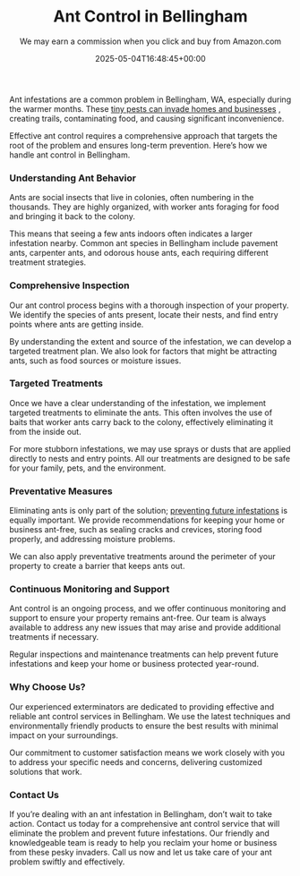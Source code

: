﻿---
author: We may earn a commission when you click and buy from Amazon.com
layout: post
title: Ant Control in Bellingham
date: '2025-05-04T16:48:45+00:00'
categories:
- Ants
- Bellingham
- Guide
tags: []
slug: /ant-control-in-bellingham/
lastmod: 2025-05-07T12:21:23+03:00
---

Ant infestations are a common problem in Bellingham, WA, especially during the warmer months. These
[tiny pests can invade homes and businesses](https://pestpolicy.com/how-to-remove-ants-from-carpet/)
, creating trails, contaminating food, and causing significant inconvenience.

Effective ant control requires a comprehensive approach that targets the root of the problem and ensures long-term prevention. Here’s how we handle ant control in Bellingham.
### Understanding Ant Behavior
Ants are social insects that live in colonies, often numbering in the thousands. They are highly organized, with worker ants foraging for food and bringing it back to the colony.

This means that seeing a few ants indoors often indicates a larger infestation nearby. Common ant species in Bellingham include pavement ants, carpenter ants, and odorous house ants, each requiring different treatment strategies.
### Comprehensive Inspection
Our ant control process begins with a thorough inspection of your property. We identify the species of ants present, locate their nests, and find entry points where ants are getting inside.

By understanding the extent and source of the infestation, we can develop a targeted treatment plan. We also look for factors that might be attracting ants, such as food sources or moisture issues.
### Targeted Treatments
Once we have a clear understanding of the infestation, we implement targeted treatments to eliminate the ants. This often involves the use of baits that worker ants carry back to the colony, effectively eliminating it from the inside out.

For more stubborn infestations, we may use sprays or dusts that are applied directly to nests and entry points. All our treatments are designed to be safe for your family, pets, and the environment.
### Preventative Measures
Eliminating ants is only part of the solution;
[preventing future infestations](https://pestpolicy.com/why-ignoring-a-few-ants-can-lead-to-larger-infestations/)
is equally important. We provide recommendations for keeping your home or business ant-free, such as sealing cracks and crevices, storing food properly, and addressing moisture problems.

We can also apply preventative treatments around the perimeter of your property to create a barrier that keeps ants out.
### Continuous Monitoring and Support
Ant control is an ongoing process, and we offer continuous monitoring and support to ensure your property remains ant-free. Our team is always available to address any new issues that may arise and provide additional treatments if necessary.

Regular inspections and maintenance treatments can help prevent future infestations and keep your home or business protected year-round.
### Why Choose Us?
Our experienced exterminators are dedicated to providing effective and reliable ant control services in Bellingham. We use the latest techniques and environmentally friendly products to ensure the best results with minimal impact on your surroundings.

Our commitment to customer satisfaction means we work closely with you to address your specific needs and concerns, delivering customized solutions that work.
### Contact Us
If you’re dealing with an ant infestation in Bellingham, don’t wait to take action. Contact us today for a comprehensive ant control service that will eliminate the problem and prevent future infestations. Our friendly and knowledgeable team is ready to help you reclaim your home or business from these pesky invaders. Call us now and let us take care of your ant problem swiftly and effectively.